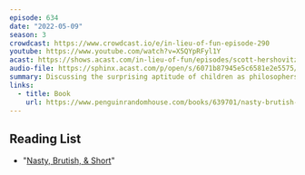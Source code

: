 ```yaml
---
episode: 634
date: "2022-05-09"
season: 3
crowdcast: https://www.crowdcast.io/e/in-lieu-of-fun-episode-290
youtube: https://www.youtube.com/watch?v=X5QYpRFyl1Y
acast: https://shows.acast.com/in-lieu-of-fun/episodes/scott-hershovitz-is-nasty-brutish-short
audio-file: https://sphinx.acast.com/p/open/s/6071b87945e5c6581e2e5575/e/629cebe41a3be00014405ecd/media.mp3
summary: Discussing the surprising aptitude of children as philosophers
links:
  - title: Book
    url: https://www.penguinrandomhouse.com/books/639701/nasty-brutish-and-short-by-scott-hershovitz/
---
```


## Reading List

- "[Nasty, Brutish, & Short][book]"

[book]: https://www.penguinrandomhouse.com/books/639701/nasty-brutish-and-short-by-scott-hershovitz/
